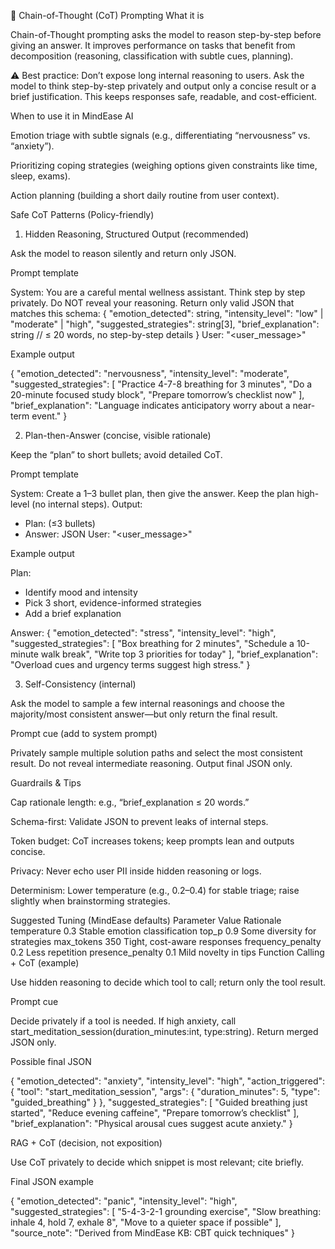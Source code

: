 🧩 Chain-of-Thought (CoT) Prompting
What it is

Chain-of-Thought prompting asks the model to reason step-by-step before giving an answer. It improves performance on tasks that benefit from decomposition (reasoning, classification with subtle cues, planning).

⚠️ Best practice: Don’t expose long internal reasoning to users. Ask the model to think step-by-step privately and output only a concise result or a brief justification. This keeps responses safe, readable, and cost-efficient.

When to use it in MindEase AI

Emotion triage with subtle signals (e.g., differentiating “nervousness” vs. “anxiety”).

Prioritizing coping strategies (weighing options given constraints like time, sleep, exams).

Action planning (building a short daily routine from user context).

Safe CoT Patterns (Policy-friendly)
1) Hidden Reasoning, Structured Output (recommended)

Ask the model to reason silently and return only JSON.

Prompt template

System: You are a careful mental wellness assistant. 
Think step by step privately. Do NOT reveal your reasoning.
Return only valid JSON that matches this schema:
{
  "emotion_detected": string,
  "intensity_level": "low" | "moderate" | "high",
  "suggested_strategies": string[3],
  "brief_explanation": string  // ≤ 20 words, no step-by-step details
}
User: "<user_message>"


Example output

{
  "emotion_detected": "nervousness",
  "intensity_level": "moderate",
  "suggested_strategies": [
    "Practice 4-7-8 breathing for 3 minutes",
    "Do a 20-minute focused study block",
    "Prepare tomorrow’s checklist now"
  ],
  "brief_explanation": "Language indicates anticipatory worry about a near-term event."
}

2) Plan-then-Answer (concise, visible rationale)

Keep the “plan” to short bullets; avoid detailed CoT.

Prompt template

System: Create a 1–3 bullet plan, then give the answer.
Keep the plan high-level (no internal steps). 
Output:
- Plan: (≤3 bullets)
- Answer: JSON
User: "<user_message>"


Example output

Plan:
- Identify mood and intensity
- Pick 3 short, evidence-informed strategies
- Add a brief explanation

Answer:
{
  "emotion_detected": "stress",
  "intensity_level": "high",
  "suggested_strategies": [
    "Box breathing for 2 minutes",
    "Schedule a 10-minute walk break",
    "Write top 3 priorities for today"
  ],
  "brief_explanation": "Overload cues and urgency terms suggest high stress."
}

3) Self-Consistency (internal)

Ask the model to sample a few internal reasonings and choose the majority/most consistent answer—but only return the final result.

Prompt cue (add to system prompt)

Privately sample multiple solution paths and select the most consistent result.
Do not reveal intermediate reasoning. Output final JSON only.

Guardrails & Tips

Cap rationale length: e.g., “brief_explanation ≤ 20 words.”

Schema-first: Validate JSON to prevent leaks of internal steps.

Token budget: CoT increases tokens; keep prompts lean and outputs concise.

Privacy: Never echo user PII inside hidden reasoning or logs.

Determinism: Lower temperature (e.g., 0.2–0.4) for stable triage; raise slightly when brainstorming strategies.

Suggested Tuning (MindEase defaults)
Parameter	Value	Rationale
temperature	0.3	Stable emotion classification
top_p	0.9	Some diversity for strategies
max_tokens	350	Tight, cost-aware responses
frequency_penalty	0.2	Less repetition
presence_penalty	0.1	Mild novelty in tips
Function Calling + CoT (example)

Use hidden reasoning to decide which tool to call; return only the tool result.

Prompt cue

Decide privately if a tool is needed. 
If high anxiety, call start_meditation_session(duration_minutes:int, type:string). 
Return merged JSON only.


Possible final JSON

{
  "emotion_detected": "anxiety",
  "intensity_level": "high",
  "action_triggered": {
    "tool": "start_meditation_session",
    "args": { "duration_minutes": 5, "type": "guided_breathing" }
  },
  "suggested_strategies": [
    "Guided breathing just started",
    "Reduce evening caffeine",
    "Prepare tomorrow’s checklist"
  ],
  "brief_explanation": "Physical arousal cues suggest acute anxiety."
}

RAG + CoT (decision, not exposition)

Use CoT privately to decide which snippet is most relevant; cite briefly.

Final JSON example

{
  "emotion_detected": "panic",
  "intensity_level": "high",
  "suggested_strategies": [
    "5-4-3-2-1 grounding exercise",
    "Slow breathing: inhale 4, hold 7, exhale 8",
    "Move to a quieter space if possible"
  ],
  "source_note": "Derived from MindEase KB: CBT quick techniques"
}